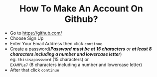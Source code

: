 <h1 align="center">How To Make An Account On Github?</h1>

- Go to https://github.com/
- Choose Sign Up
- Enter Your Email Address then click `continue`.
- Create a password(***Password must be at 15 characters*** *or* ***at least 8 characters including a number and lowercase letter***) <br> eg. `thisisapassword` (15 characters) or <br> `EXAMPLe7` (8 characters including a number and lowercase letter)
- After that click `continue`
